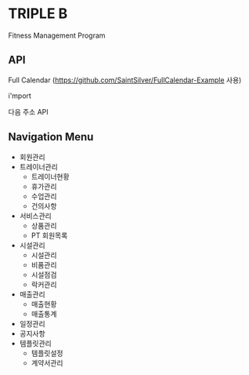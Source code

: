 # TRIPLE B

Fitness Management Program

## API
Full Calendar (https://github.com/SaintSilver/FullCalendar-Example 사용)

i'mport

다음 주소 API


## Navigation Menu

* 회원관리
* 트레이너관리
  * 트레이너현황
  * 휴가관리
  * 수업관리
  * 건의사항
* 서비스관리
  * 상품관리
  * PT 회원목록
* 시설관리
  * 시설관리
  * 비품관리
  * 시설점검
  * 락커관리
* 매출관리
  * 매출현황
  * 매출통계
* 일정관리
* 공지사항
* 템플릿관리
  * 템플릿설정
  * 계약서관리
  
  
